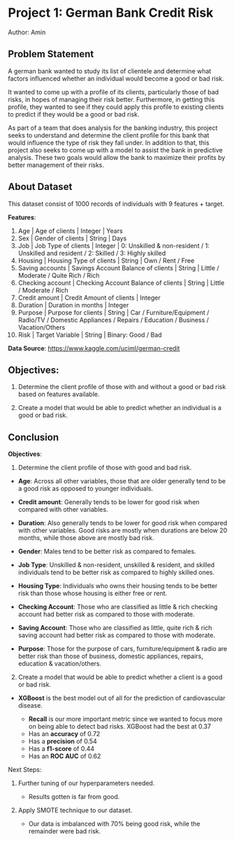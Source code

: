 # Project 1: German Bank Credit Risk
Author: Amin

## Problem Statement

A german bank wanted to study its list of clientele and determine what factors influenced whether an individual would become a good or bad risk. 

It wanted to come up with a profile of its clients, particularly those of bad risks, in hopes of managing their risk better. Furthermore, in getting this profile, they wanted to see if they could apply this profile to existing clients to predict if they would be a good or bad risk. 

As part of a team that does analysis for the banking industry, this project seeks to understand and determine the client profile for this bank that would influence the type of risk they fall under. In addition to that, this project also seeks to come up with a model to assist the bank in predictive analysis. These two goals would allow the bank to maximize their profits by better management of their risks. 

## About Dataset

This dataset consist of 1000 records of individuals with 9 features + target.  

**Features**:  

1. Age | Age of clients | Integer | Years  
2. Sex | Gender of clients | String | Days  
3. Job | Job Type of clients | Integer | 0: Unskilled & non-resident / 1: Unskilled and resident / 2: Skilled / 3: Highly skilled  
4. Housing | Housing Type of clients | String | Own / Rent / Free  
5. Saving accounts | Savings Account Balance of clients | String | Little / Moderate / Quite Rich / Rich    
6. Checking account | Checking Account Balance of clients | String | Little / Moderate / Rich    
7. Credit amount | Credit Amount of clients | Integer  
8. Duration | Duration in months | Integer  
9. Purpose | Purpose for clients | String | Car / Furniture/Equipment / Radio/TV / Domestic Appliances / Repairs / Education / Business / Vacation/Others  
10. Risk | Target Variable | String | Binary: Good / Bad

**Data Source**: https://www.kaggle.com/uciml/german-credit  


## Objectives: 

1) Determine the client profile of those with and without a good or bad risk based on features available.  

2) Create a model that would be able to predict whether an individual is a good or bad risk.  


## Conclusion  

**Objectives**:  

1) Determine the client profile of those with good and bad risk.  

- **Age**: Across all other variables, those that are older generally tend to be a good risk as opposed to younger individuals.  

- **Credit amount**: Generally tends to be lower for good risk when compared with other variables. 

- **Duration**: Also generally tends to be lower for good risk when compared with other variables. Good risks are mostly when durations are below 20 months, while those above are mostly bad risk.  

- **Gender**: Males tend to be better risk as compared to females.  

- **Job Type**: Unskilled & non-resident, unskilled & resident, and skilled individuals tend to be better risk as compared to highly skilled ones.  

- **Housing Type**: Individuals who owns their housing tends to be better risk than those whose housing is either free or rent.  

- **Checking Account**: Those who are classified as little & rich checking account had better risk as compared to those with moderate.  

- **Saving Account**: Those who are classified as little, quite rich & rich saving account had better risk as compared to those with moderate.  

- **Purpose**: Those for the purpose of cars, furniture/equipment & radio are better risk than those of business, domestic appliances, repairs, education & vacation/others.  


2) Create a model that would be able to predict whether a client is a good or bad risk.  
- **XGBoost** is the best model out of all for the prediction of cardiovascular disease.  

    - **Recall** is our more important metric since we wanted to focus more on being able to detect bad risks. XGBoost had the best at 0.37  
    - Has an **accuracy** of 0.72  
    - Has a **precision** of 0.54  
    - Has a **f1-score** of 0.44  
    - Has an **ROC AUC** of 0.62  


Next Steps: 

1) Further tuning of our hyperparameters needed.  
    - Results gotten is far from good.  

2) Apply SMOTE technique to our dataset.  
    - Our data is imbalanced with 70% being good risk, while the remainder were bad risk.  
